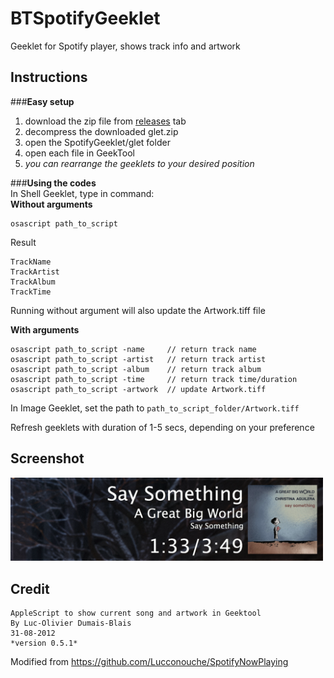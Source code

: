BTSpotifyGeeklet
================

Geeklet for Spotify player, shows track info and artwork

Instructions
------------
###**Easy setup**<br/>
<ol>
<li>download the zip file from <a href="https://github.com/bryantung/BTSpotifyGeeklet/releases">releases</a> tab
<li>decompress the downloaded glet.zip
<li>open the SpotifyGeeklet/glet folder
<li>open each file in GeekTool
<li><i>you can rearrange the geeklets to your desired position</i>
</ol>

###**Using the codes**<br/>
In Shell Geeklet, type in command:<br/>
**Without arguments**
```
osascript path_to_script
```
Result
```
TrackName
TrackArtist
TrackAlbum
TrackTime
```
Running without argument will also update the Artwork.tiff file

**With arguments**
```
osascript path_to_script -name     // return track name
osascript path_to_script -artist   // return track artist
osascript path_to_script -album    // return track album
osascript path_to_script -time     // return track time/duration
osascript path_to_script -artwork  // update Artwork.tiff
```

In Image Geeklet, set the path to ```path_to_script_folder/Artwork.tiff```

Refresh geeklets with duration of 1-5 secs, depending on your preference

Screenshot
----------
<img src="https://github.com/bryantung/BTSpotifyGeeklet/raw/master/Screenshot%20Playing.png" width=500></img>

Credit
------
```
AppleScript to show current song and artwork in Geektool
By Luc-Olivier Dumais-Blais
31-08-2012
*version 0.5.1*
```

Modified from https://github.com/Lucconouche/SpotifyNowPlaying
